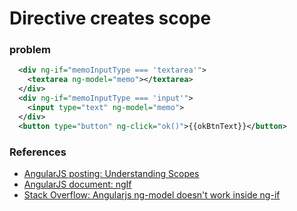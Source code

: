 # Directive creates scope

### problem

```xml
  <div ng-if="memoInputType === 'textarea'">
    <textarea ng-model="memo"></textarea>
  </div>
  <div ng-if="memoInputType === 'input'">
    <input type="text" ng-model="memo">
  </div>
  <button type="button" ng-click="ok()">{{okBtnText}}</button>
```

### References
* [AngularJS posting: Understanding Scopes](https://github.com/angular/angular.js/wiki/Understanding-Scopes)
* [AngularJS document: ngIf](https://docs.angularjs.org/api/ng/directive/ngIf)
* [Stack Overflow: Angularjs ng-model doesn't work inside ng-if](http://stackoverflow.com/questions/18342917/angularjs-ng-model-doesnt-work-inside-ng-if)